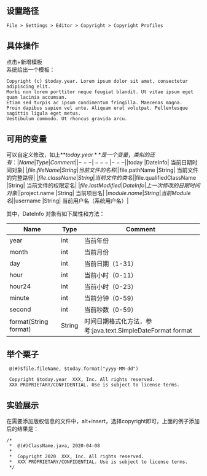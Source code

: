 ## 设置路径
```
File > Settings > Editor > Copyright > Copyright Profiles
```
## 具体操作
点击+新增模板   
系统给出一个模板：
```
Copyright (c) $today.year. Lorem ipsum dolor sit amet, consectetur adipiscing elit. 
Morbi non lorem porttitor neque feugiat blandit. Ut vitae ipsum eget quam lacinia accumsan. 
Etiam sed turpis ac ipsum condimentum fringilla. Maecenas magna. 
Proin dapibus sapien vel ante. Aliquam erat volutpat. Pellentesque sagittis ligula eget metus. 
Vestibulum commodo. Ut rhoncus gravida arcu. 
```
## 可用的变量
可以自定义修改，如上**$today.year**是一个变量，类似的还有：
|Name|Type|Comment|
|---|---|---|
|$today	|DateInfo|	当前日期时间对象|
|$file.fileName	|String|	当前文件的名称|
|$file.pathName	|String|	当前文件的完整路径|
|$file.className	|String|	当前文件的类名|
|$file.qualifiedClassName	|String|	当前文件的权限定名|
|$file.lastModified	|DateInfo|	上一次修改的日期时间对象|
|$project.name	|String|	当前项目名|
|$module.name	|String|	当前 Module 名|
|$username	|String|	当前用户名（系统用户名）|


其中，DateInfo 对象有如下属性和方法：

|Name|	Type|	Comment|
|-|-|-|
|year|	int|	当前年份|
|month|	int|	当前月份|
|day|	int|	当前日期（1-31）|
|hour|	int|	当前小时（0-11）|
|hour24|	int|	当前小时（0-23）|
|minute|	int|	当前分钟（0-59）|
|second|	int|	当前秒数（0-59）|
|format(String format)|	String|	时间日期格式化方法，参考:java.text.SimpleDateFormat format|

## 举个栗子
```
 @(#)$file.fileName, $today.format("yyyy-MM-dd")

 Copyright $today.year  XXX, Inc. All rights reserved.
 XXX PROPRIETARY/CONFIDENTIAL. Use is subject to license terms.
```
## 实验展示  
在需要添加版权信息的文件中，alt+insert，选择copyright即可，上面的例子添加后的结果是：
```
/*
 *  @(#)ClassName.java, 2020-04-08
 *
 *  Copyright 2020  XXX, Inc. All rights reserved.
 *  XXX PROPRIETARY/CONFIDENTIAL. Use is subject to license terms.
 */
```
